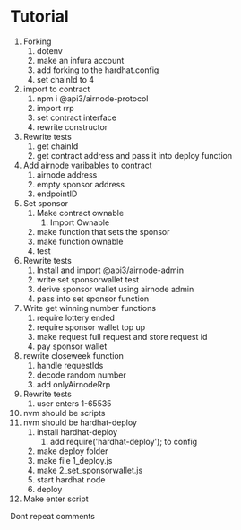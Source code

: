 # Tutorial

1. Forking
   1. dotenv
   2. make an infura account
   3. add forking to the hardhat.config
   4. set chainId to 4
2. import to contract
   1. npm i @api3/airnode-protocol
   2. import rrp
   3. set contract interface
   4. rewrite constructor
3. Rewrite tests
   1. get chainId
   2. get contract address and pass it into deploy function
4. Add airnode varibables to contract
   1. airnode address
   2. empty sponsor address
   3. endpointID
5. Set sponsor
   1. Make contract ownable
      1. Import Ownable
   2. make function that sets the sponsor
   3. make function ownable
   4. test
6. Rewrite tests
   1. Install and import @api3/airnode-admin
   2. write set sponsorwallet test
   3. derive sponsor wallet using airnode admin
   4. pass into set sponsor function
7. Write get winning number functions
   1. require lottery ended
   2. require sponsor wallet top up
   3. make request full request and store request id
   4. pay sponsor wallet
8. rewrite closeweek function
   1. handle requestIds
   2. decode random number
   3. add onlyAirnodeRrp
9. Rewrite tests
   1.  user enters 1-65535
10. nvm should be scripts
11. nvm should be hardhat-deploy
    1.  install hardhat-deploy
        1.  add require('hardhat-deploy'); to config
    2.  make deploy folder
    3.  make file 1_deploy.js
    4.  make 2_set_sponsorwallet.js
    5.  start hardhat node
    6.  deploy
12. Make enter script




Dont repeat comments
